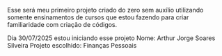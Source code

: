 Esse será meu primeiro projeto criado do zero sem auxílio utilizando somente ensinamentos de cursos que estou fazendo para criar familiaridade com criação de códigos.

Dia 30/07/2025 estou iniciando esse projeto
Nome: Arthur Jorge Soares Silveira
Projeto escolhido: Finanças Pessoais
